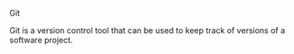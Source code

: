 Git

Git is a version control tool that can be used to keep track of versions of a software project.
